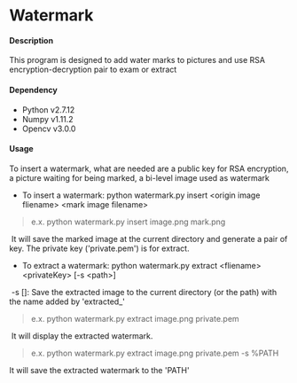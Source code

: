 # Watermark

#### Description

This program is designed to add water marks to pictures and use RSA encryption-decryption pair to exam or extract  

#### Dependency

- Python v2.7.12
- Numpy v1.11.2
- Opencv v3.0.0

#### Usage

To insert a watermark, what are needed are a public key for RSA encryption, a picture waiting for being marked, a bi-level image used as watermark



- To insert a watermark: python watermark.py insert \<origin image fliename\> \<mark image filename\>

> e.x. python watermark.py insert image.png mark.png

​	It will save the marked image at the current directory and generate a pair of key. The private key ('private.pem') is for extract.
    
- To extract a watermark: python watermark.py extract \<fliename\> \<privateKey\> [-s \<path\>]

​	-s [<path>]: Save the extracted image to the current directory (or the path) with the name added by 'extracted_'	

   > e.x. python watermark.py extract image.png private.pem

​	It will display the extracted watermark.
   
   > e.x. python watermark.py extract image.png private.pem -s %PATH

   It will save the extracted watermark to the 'PATH'
